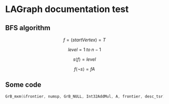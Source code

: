 # LAGraph documentation test

## BFS algorithm

$$
f=(startVertex) = T
$$

$$
level = 1\; to \; n-1
$$

$$
s \langle f \rangle = level
$$

$$
f \langle \neg s \rangle = fA
$$

## Some code

```c
GrB_mxm(&frontier, numsp, GrB_NULL, Int32AddMul, A, frontier, desc_tsr);
```

